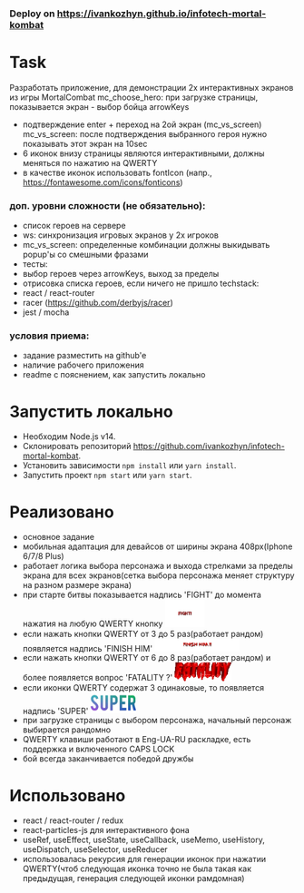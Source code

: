 ### Deploy on https://ivankozhyn.github.io/infotech-mortal-kombat

# Task

Разработать приложение, для демонстрации 2х интерактивных экранов из игры
MortalCombat mc_choose_hero: при загрузке страницы, показывается экран - выбор
бойца arrowKeys

- подтверждение enter + переход на 2ой экран (mc_vs_screen) mc_vs_screen: после
  подтверждения выбранного героя нужно показывать этот экран на 10sec
- 6 иконок внизу страницы являются интерактивными, должны меняться по нажатию на
  QWERTY
- в качестве иконок использовать fontIcon (напр.,
  https://fontawesome.com/icons/fonticons)

### доп. уровни сложности (не обязательно):

- список героев на сервере
- ws: синхронизация игровых экранов у 2х игроков
- mc_vs_screen: определенные комбинации должны выкидывать popup'ы со смешными
  фразами
- тесты:
- выбор героев через arrowKeys, выход за пределы
- отрисовка списка героев, если ничего не пришло techstack:
- react / react-router
- racer (https://github.com/derbyjs/racer)
- jest / mocha

### условия приема:

- задание разместить на github'e
- наличие рабочего приложения
- readme с пояснением, как запустить локально

# Запустить локально

- Необходим Node.js v14.
- Склонировать репозиторий https://github.com/ivankozhyn/infotech-mortal-kombat.
- Установить зависимости `npm install` или `yarn install`.
- Запустить проект `npm start` или `yarn start`.

# Реализовано

- основное задание
- мобильная адаптация для девайсов от ширины экрана 408px(Iphone 6/7/8 Plus)
- работает логика выбора персонажа и выхода стрелками за пределы экрана для всех
  экранов(сетка выбора персонажа меняет структуру на разном размере экрана)
- при старте битвы показывается надпись 'FIGHT' до момента нажатия на любую
  QWERTY кнопку
  <img src="https://raw.githubusercontent.com/ivankozhyn/infotech-mortal-kombat/master/src/assets/otherAnimations/fight.gif" width="70" />
- если нажать кнопки QWERTY от 3 до 5 раз(работает рандом) появляется надпись
  'FINISH HIM'
  <img src="https://raw.githubusercontent.com/ivankozhyn/infotech-mortal-kombat/master/src/assets/otherAnimations/finishHim.gif" width="150" />
- если нажать кнопки QWERTY от 6 до 8 раз(работает рандом) и более появляется
  вопрос 'FATALITY ?'
  <img src="https://raw.githubusercontent.com/ivankozhyn/infotech-mortal-kombat/master/src/assets/otherAnimations/fatality.gif" width="100" />
- если иконки QWERTY содержат 3 одинаковые, то появляется надпись 'SUPER'
  <img src="https://raw.githubusercontent.com/ivankozhyn/infotech-mortal-kombat/master/src/assets/otherAnimations/superFight.gif" width="80" />
- при загрузке страницы с выбором персонажа, начальный персонаж выбирается
  рандомно
- QWERTY клавиши работают в Eng-UA-RU раскладке, есть поддержка и включенного
  CAPS LOCK
- бой всегда заканчивается победой дружбы

# Использовано

- react / react-router / redux
- react-particles-js для интерактивного фона
- useRef, useEffect, useState, useCallback, useMemo, useHistory, useDispatch,
  useSelector, useReducer
- использовалась рекурсия для генерации иконок при нажатии QWERTY(чтоб следующая
  иконка точно не была такая как предыдущая, генерация следующей иконки
  рамдомная)
